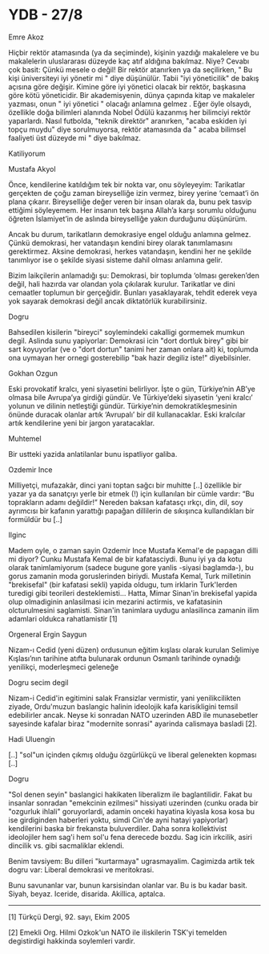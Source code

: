 # YDB - 27/8

Emre Akoz

Hiçbir rektör atamasında (ya da seçiminde), kişinin yazdığı makalelere ve bu makalelerin uluslararası düzeyde kaç atıf aldığına bakılmaz. Niye? Cevabı çok basit: Çünkü mesele o değil! Bir rektör atanırken ya da seçilirken, " Bu kişi üniversiteyi iyi yönetir mi " diye düşünülür. Tabii "iyi yöneticilik" de bakış açısına göre değişir. Kimine göre iyi yönetici olacak bir rektör, başkasına göre kötü yöneticidir. Bir akademisyenin, dünya çapında kitap ve makaleler yazması, onun " iyi yönetici " olacağı anlamına gelmez . Eğer öyle olsaydı, özellikle doğa bilimleri alanında Nobel Ödülü kazanmış her bilimciyi rektör yaparlardı. Nasıl futbolda, "teknik direktör" aranırken, "acaba eskiden iyi topçu muydu" diye sorulmuyorsa, rektör atamasında da " acaba bilimsel faaliyeti üst düzeyde mi " diye bakılmaz.

Katiliyorum

Mustafa Akyol

Önce, kendilerine katıldığım tek bir nokta var, onu söyleyeyim: Tarikatlar gerçekten de çoğu zaman bireyselliğe izin vermez, birey yerine ‘cemaat’i ön plana çıkarır. Bireyselliğe değer veren bir insan olarak da, bunu pek tasvip ettiğimi söyleyemem. Her insanın tek başına Allah’a karşı sorumlu olduğunu öğreten İslamiyet’in de aslında bireyselliğe yakın durduğunu düşünürüm.

Ancak bu durum, tarikatların demokrasiye engel olduğu anlamına gelmez. Çünkü demokrasi, her vatandaşın kendini birey olarak tanımlamasını gerektirmez. Aksine demokrasi, herkes vatandaşın, kendini her ne şekilde tanımlıyor ise o şekilde siyasi sisteme dahil olması anlamına gelir.

Bizim laikçilerin anlamadığı şu: Demokrasi, bir toplumda ‘olması gereken’den değil, hali hazırda var olandan yola çıkılarak kurulur. Tarikatlar ve dini cemaatler toplumun bir gerçeğidir. Bunları yasaklayarak, tehdit ederek veya yok sayarak demokrasi değil ancak diktatörlük kurabilirsiniz.

Dogru

Bahsedilen kisilerin "bireyci" soylemindeki cakalligi gormemek mumkun degil. Aslinda sunu yapiyorlar: Demokrasi icin "dort dortluk birey" gibi bir sart koyuyorlar (ve o "dort dortun" tanimi her zaman onlara ait) ki, toplumda ona uymayan her ornegi gosterebilip "bak hazir degiliz iste!" diyebilsinler.

Gokhan Ozgun

Eski provokatif kralcı, yeni siyasetini belirliyor. İşte o gün, Türkiye’nin AB’ye olmasa bile Avrupa’ya girdiği gündür. Ve Türkiye’deki siyasetin ‘yeni kralcı’ yolunun ve dilinin netleştiği gündür. Türkiye’nin demokratikleşmesinin önünde duracak olanlar artık ‘Avrupalı’ bir dil kullanacaklar. Eski kralcılar artık kendilerine yeni bir jargon yaratacaklar.

Muhtemel

Bir ustteki yazida anlatilanlar bunu ispatliyor galiba.

Ozdemir Ince

Milliyetçi, mufazakâr, dinci yani toptan sağcı bir muhitte [..] özellikle bir yazar ya da sanatçıyı yerle bir etmek (!) için kullanılan bir cümle vardır: “Bu toprakların adamı değildir!” Nereden baksan kafatasçı ırkçı, din, dil, soy ayrımcısı bir kafanın yarattığı papağan dillilerin de sıkışınca kullandıkları bir formüldür bu [..]

Ilginc

Madem oyle, o zaman sayin Ozdemir Ince Mustafa Kemal'e de papagan dilli mi diyor? Cunku Mustafa Kemal de bir kafatasciydi. Bunu iyi ya da kotu olarak tanimlamiyorum (sadece bugune gore yanlis -siyasi baglamda-), bu gorus zamanin moda goruslerinden biriydi. Mustafa Kemal, Turk milletinin "brekisefal" (bir kafatasi sekli) yapida oldugu, tum irklarin Turk'lerden turedigi gibi teorileri desteklemisti... Hatta, Mimar Sinan'in brekisefal yapida olup olmadiginin anlasilmasi icin mezarini actirmis, ve kafatasinin olcturulmesini saglamisti. Sinan'in tanimlara uydugu anlasilinca zamanin ilim adamlari oldukca rahatlamistir [1]

Orgeneral Ergin Saygun

Nizam-ı Cedid (yeni düzen) ordusunun eğitim kışlası olarak kurulan Selimiye Kışlası’nın tarihine atıfta bulunarak ordunun Osmanlı tarihinde oynadığı yenilikçi, moderleşmeci geleneğe

Dogru secim degil

Nizam-i Cedid'in egitimini salak Fransizlar vermistir, yani yenilikcilikten ziyade, Ordu'muzun baslangic halinin ideolojik kafa karisikligini temsil edebilirler ancak. Neyse ki sonradan NATO uzerinden ABD ile munasebetler sayesinde kafalar biraz "modernite sonrasi" ayarinda calismaya basladi [2].

Hadi Uluengin

[..] "sol"un içinden çıkmış olduğu özgürlükçü ve liberal gelenekten kopması [..]

Dogru

"Sol denen seyin" baslangici hakikaten liberalizm ile baglantilidir. Fakat bu insanlar sonradan "emekcinin ezilmesi" hissiyati uzerinden (cunku orada bir "ozgurluk ihlali" goruyorlardi, adamin onceki hayatina kiyasla kosa kosa bu ise girdiginden haberleri yoktu, simdi Cin'de ayni hatayi yapiyorlar) kendilerini baska bir frekansta buluverdiler. Daha sonra kollektivist ideolojiler hem sag'i hem sol'u fena derecede bozdu. Sag icin irkcilik, asiri dincilik vs. gibi sacmaliklar eklendi.

Benim tavsiyem: Bu dilleri "kurtarmaya" ugrasmayalim. Cagimizda artik tek dogru var: Liberal demokrasi ve meritokrasi.

Bunu savunanlar var, bunun karsisindan olanlar var. Bu is bu kadar basit. Siyah, beyaz. Iceride, disarida. Akillica, aptalca.

---

[1] Türkçü Dergi, 92. sayı, Ekim 2005

[2] Emekli Org. Hilmi Ozkok'un NATO ile iliskilerin TSK'yi temelden degistirdigi hakkinda soylemleri vardir.

